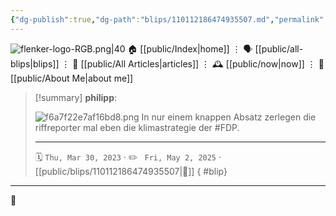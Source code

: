 ```yaml
---
{"dg-publish":true,"dg-path":"blips/110112186474935507.md","permalink":"/blips/110112186474935507/","title":"philipp on mastodon @ 2023-03-30"}
---
```



<div class="transclusion internal-embed is-loaded"><div class="markdown-embed">




![flenker-logo-RGB.png|40](/img/user/attachments/flenker-logo-RGB.png)
🏠 [[public/Index\|home]]  ⋮ 🗣️ [[public/all-blips\|blips]] ⋮  📝 [[public/All Articles\|articles]]  ⋮ 🕰️ [[public/now\|now]] ⋮ 🪪 [[public/About Me\|about me]]


</div></div>


> [!summary] **philipp**:
>
> ![f6a7f22e7af16bd8.png](/img/user/attachments/f6a7f22e7af16bd8.png)
> In nur einem knappen Absatz zerlegen die riffreporter mal eben die klimastrategie der #FDP.
> - - -
>
> 🗓️ <code>Thu, Mar 30, 2023</code>  · ✏️ <code> Fri, May 2, 2025</code>  · [[public/blips/110112186474935507\|🔗]]
{ #blip}


- - -

 👾
